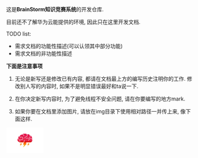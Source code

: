 这是**BrainStorm知识竞赛系统**的开发仓库.

目前还不了解华为云能提供的环境, 因此只在这里开发文档.

TODO list:

- 需求文档的功能性描述(可以认领其中部分功能)
- 需求文档的非功能性描述

**下面是注意事项**

1. 无论是新写还是修改已有内容, 都请在文档最上方的编写历史注明你的工作. 修改别人写的内容时, 如果不是明显错误最好和ta说一下.
2. 在你决定新写内容时, 为了避免线程不安全问题, 请在你要编写的地方mark.

3. 如果你要在文档里添加图片, 请放在img目录下使用相对路径一并传上来, 像下面这样.

<img src="\img\brain-storm-logo.jpg" alt="brain-storm-logo" style="zoom:10%;" />

